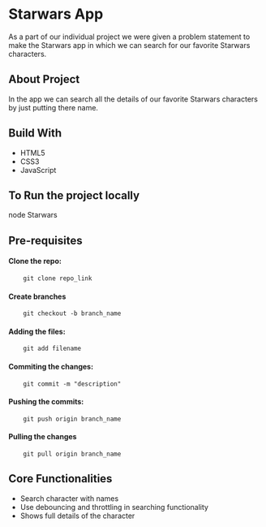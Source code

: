 # Starwars App

As a part of our individual project we were given a problem statement to make the Starwars app in which we can search for our favorite Starwars characters.

## About Project

In the app we can search all the details of our favorite Starwars characters by just putting there name.

## Build With
- HTML5
- CSS3
- JavaScript

## To Run the project locally

  node Starwars

## Pre-requisites

#### Clone the repo:

        git clone repo_link

#### Create branches

        git checkout -b branch_name

#### Adding the files:

        git add filename

#### Commiting the changes:

        git commit -m "description"

#### Pushing the commits:

        git push origin branch_name

#### Pulling the changes

        git pull origin branch_name

## Core Functionalities

- Search character with names
- Use debouncing and throttling in
  searching functionality
- Shows full details of the character
